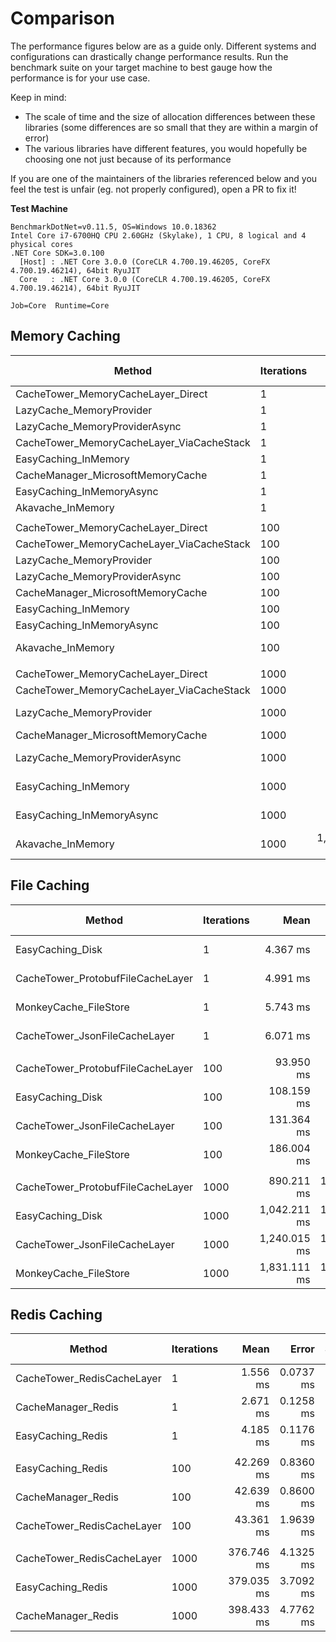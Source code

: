 # Comparison

The performance figures below are as a guide only. Different systems and configurations can drastically change performance results.
Run the benchmark suite on your target machine to best gauge how the performance is for your use case.

Keep in mind:
- The scale of time and the size of allocation differences between these libraries (some differences are so small that they are within a margin of error)
- The various libraries have different features, you would hopefully be choosing one not just because of its performance

If you are one of the maintainers of the libraries referenced below and you feel the test is unfair (eg. not properly configured), open a PR to fix it!

**Test Machine**

```
BenchmarkDotNet=v0.11.5, OS=Windows 10.0.18362
Intel Core i7-6700HQ CPU 2.60GHz (Skylake), 1 CPU, 8 logical and 4 physical cores
.NET Core SDK=3.0.100
  [Host] : .NET Core 3.0.0 (CoreCLR 4.700.19.46205, CoreFX 4.700.19.46214), 64bit RyuJIT
  Core   : .NET Core 3.0.0 (CoreCLR 4.700.19.46205, CoreFX 4.700.19.46214), 64bit RyuJIT

Job=Core  Runtime=Core
```

## Memory Caching

|                                    Method | Iterations |               Mean |            Error |           StdDev |    Ratio | RatioSD |      Gen 0 |      Gen 1 | Gen 2 |  Allocated |
|------------------------------------------ |----------- |-------------------:|-----------------:|-----------------:|---------:|--------:|-----------:|-----------:|------:|-----------:|
|        CacheTower_MemoryCacheLayer_Direct |          1 |           758.2 ns |         12.00 ns |         11.22 ns |     0.32 |    0.00 |     0.1631 |          - |     - |      512 B |
|                  LazyCache_MemoryProvider |          1 |         1,698.7 ns |         17.63 ns |         16.49 ns |     0.72 |    0.01 |     0.4139 |          - |     - |     1304 B |
|             LazyCache_MemoryProviderAsync |          1 |         1,984.2 ns |         38.70 ns |         30.21 ns |     0.84 |    0.02 |     0.4845 |          - |     - |     1520 B |
| CacheTower_MemoryCacheLayer_ViaCacheStack |          1 |         2,355.6 ns |         23.82 ns |         21.12 ns |     1.00 |    0.00 |     0.3548 |          - |     - |     1120 B |
|                      EasyCaching_InMemory |          1 |         9,869.4 ns |        133.65 ns |        125.02 ns |     4.19 |    0.06 |     1.3580 |          - |     - |     4281 B |
|         CacheManager_MicrosoftMemoryCache |          1 |        18,324.3 ns |        201.38 ns |        188.37 ns |     7.78 |    0.12 |     2.4719 |     1.2207 |     - |     7848 B |
|                 EasyCaching_InMemoryAsync |          1 |        23,729.5 ns |        466.39 ns |        555.21 ns |    10.08 |    0.26 |     2.0142 |          - |     - |     6257 B |
|                         Akavache_InMemory |          1 |     1,297,026.2 ns |     10,505.78 ns |      9,827.12 ns |   550.27 |    4.88 |    19.5313 |     9.7656 |     - |    66232 B |
|                                           |            |                    |                  |                  |          |         |            |            |       |            |
|        CacheTower_MemoryCacheLayer_Direct |        100 |        38,767.1 ns |        446.65 ns |        417.80 ns |     0.44 |    0.01 |     1.4038 |          - |     - |     4472 B |
| CacheTower_MemoryCacheLayer_ViaCacheStack |        100 |        87,286.9 ns |      1,434.07 ns |      1,341.43 ns |     1.00 |    0.00 |     4.8828 |          - |     - |    15376 B |
|                  LazyCache_MemoryProvider |        100 |       168,978.2 ns |      2,303.73 ns |      2,154.91 ns |     1.94 |    0.03 |    33.9355 |          - |     - |   106642 B |
|             LazyCache_MemoryProviderAsync |        100 |       189,229.9 ns |      2,746.71 ns |      2,293.63 ns |     2.17 |    0.04 |    40.7715 |          - |     - |   128240 B |
|         CacheManager_MicrosoftMemoryCache |        100 |       196,564.2 ns |      3,686.03 ns |      3,447.91 ns |     2.25 |    0.06 |    10.9863 |     3.6621 |     - |    34790 B |
|                      EasyCaching_InMemory |        100 |       451,180.2 ns |      6,187.16 ns |      5,166.56 ns |     5.18 |    0.09 |    35.6445 |          - |     - |   112806 B |
|                 EasyCaching_InMemoryAsync |        100 |       913,772.6 ns |     17,705.40 ns |     17,389.07 ns |    10.46 |    0.25 |    66.4063 |          - |     - |   210705 B |
|                         Akavache_InMemory |        100 |   128,480,626.8 ns |  1,157,242.01 ns |  1,025,864.90 ns | 1,474.27 |   22.51 |  2000.0000 |  1000.0000 |     - |  6576334 B |
|                                           |            |                    |                  |                  |          |         |            |            |       |            |
|        CacheTower_MemoryCacheLayer_Direct |       1000 |       398,735.8 ns |      1,764.86 ns |      1,564.50 ns |     0.46 |    0.00 |    12.6953 |          - |     - |    40473 B |
| CacheTower_MemoryCacheLayer_ViaCacheStack |       1000 |       873,629.7 ns |      3,261.48 ns |      2,891.22 ns |     1.00 |    0.00 |    45.8984 |          - |     - |   144976 B |
|                  LazyCache_MemoryProvider |       1000 |     1,684,822.1 ns |     25,771.86 ns |     24,107.01 ns |     1.93 |    0.03 |   337.8906 |          - |     - |  1064243 B |
|         CacheManager_MicrosoftMemoryCache |       1000 |     1,809,405.6 ns |     25,329.40 ns |     23,693.13 ns |     2.07 |    0.03 |    87.8906 |          - |     - |   279715 B |
|             LazyCache_MemoryProviderAsync |       1000 |     1,856,364.0 ns |     27,768.92 ns |     25,975.07 ns |     2.12 |    0.03 |   406.2500 |          - |     - |  1280245 B |
|                      EasyCaching_InMemory |       1000 |     4,388,849.5 ns |     54,388.28 ns |     50,874.83 ns |     5.03 |    0.05 |   343.7500 |          - |     - |  1099399 B |
|                 EasyCaching_InMemoryAsync |       1000 |     8,220,673.5 ns |    102,349.65 ns |     95,737.93 ns |     9.41 |    0.12 |   656.2500 |          - |     - |  2068651 B |
|                         Akavache_InMemory |       1000 | 1,327,851,400.0 ns | 13,538,489.80 ns | 12,663,911.76 ns | 1,520.00 |   14.80 | 20000.0000 | 10000.0000 |     - | 65753656 B |

## File Caching

|                            Method | Iterations |         Mean |      Error |     StdDev | Ratio | RatioSD |      Gen 0 | Gen 1 | Gen 2 |   Allocated |
|---------------------------------- |----------- |-------------:|-----------:|-----------:|------:|--------:|-----------:|------:|------:|------------:|
|                  EasyCaching_Disk |          1 |     4.367 ms |  0.1388 ms |  0.5799 ms |  0.73 |    0.13 |          - |     - |     - |    37.96 KB |
| CacheTower_ProtobufFileCacheLayer |          1 |     4.991 ms |  0.1752 ms |  0.7245 ms |  0.83 |    0.16 |          - |     - |     - |    24.45 KB |
|             MonkeyCache_FileStore |          1 |     5.743 ms |  0.1617 ms |  0.6669 ms |  0.96 |    0.16 |          - |     - |     - |    65.81 KB |
|     CacheTower_JsonFileCacheLayer |          1 |     6.071 ms |  0.1727 ms |  0.7181 ms |  1.00 |    0.00 |          - |     - |     - |     55.5 KB |
|                                   |            |              |            |            |       |         |            |       |       |             |
| CacheTower_ProtobufFileCacheLayer |        100 |    93.950 ms |  1.8486 ms |  3.2859 ms |  0.71 |    0.03 |          - |     - |     - |  1109.38 KB |
|                  EasyCaching_Disk |        100 |   108.159 ms |  2.1508 ms |  5.4744 ms |  0.83 |    0.04 |          - |     - |     - |  1766.05 KB |
|     CacheTower_JsonFileCacheLayer |        100 |   131.364 ms |  2.5835 ms |  5.0390 ms |  1.00 |    0.00 |          - |     - |     - |  2779.68 KB |
|             MonkeyCache_FileStore |        100 |   186.004 ms |  3.4555 ms |  3.0632 ms |  1.40 |    0.05 |  1000.0000 |     - |     - |  4379.57 KB |
|                                   |            |              |            |            |       |         |            |       |       |             |
| CacheTower_ProtobufFileCacheLayer |       1000 |   890.211 ms | 16.0164 ms | 14.9817 ms |  0.72 |    0.01 |  3000.0000 |     - |     - | 10990.64 KB |
|                  EasyCaching_Disk |       1000 | 1,042.211 ms | 15.8395 ms | 14.8162 ms |  0.84 |    0.01 |  5000.0000 |     - |     - | 17489.97 KB |
|     CacheTower_JsonFileCacheLayer |       1000 | 1,240.015 ms | 16.4974 ms | 15.4317 ms |  1.00 |    0.00 |  9000.0000 |     - |     - | 27566.44 KB |
|             MonkeyCache_FileStore |       1000 | 1,831.111 ms | 12.2941 ms | 11.4999 ms |  1.48 |    0.02 | 14000.0000 |     - |     - | 43596.71 KB |

## Redis Caching

|                     Method | Iterations |       Mean |     Error |    StdDev |     Median | Ratio | RatioSD |     Gen 0 | Gen 1 | Gen 2 |  Allocated |
|--------------------------- |----------- |-----------:|----------:|----------:|-----------:|------:|--------:|----------:|------:|------:|-----------:|
| CacheTower_RedisCacheLayer |          1 |   1.556 ms | 0.0737 ms | 0.3032 ms |   1.538 ms |  1.00 |    0.00 |         - |     - |     - |    8.68 KB |
|         CacheManager_Redis |          1 |   2.671 ms | 0.1258 ms | 0.5229 ms |   2.595 ms |  1.78 |    0.53 |         - |     - |     - |   27.32 KB |
|          EasyCaching_Redis |          1 |   4.185 ms | 0.1176 ms | 0.4849 ms |   4.137 ms |  2.80 |    0.67 |         - |     - |     - |  508.97 KB |
|                            |            |            |           |           |            |       |         |           |       |       |            |
|          EasyCaching_Redis |        100 |  42.269 ms | 0.8360 ms | 2.1280 ms |  41.626 ms |  1.03 |    0.06 |         - |     - |     - |  851.64 KB |
|         CacheManager_Redis |        100 |  42.639 ms | 0.8600 ms | 2.7176 ms |  41.706 ms |  1.06 |    0.05 |         - |     - |     - |  554.92 KB |
| CacheTower_RedisCacheLayer |        100 |  43.361 ms | 1.9639 ms | 1.9288 ms |  42.616 ms |  1.00 |    0.00 |         - |     - |     - |  475.92 KB |
|                            |            |            |           |           |            |       |         |           |       |       |            |
| CacheTower_RedisCacheLayer |       1000 | 376.746 ms | 4.1325 ms | 3.8655 ms | 377.178 ms |  1.00 |    0.00 | 1000.0000 |     - |     - | 3856.94 KB |
|          EasyCaching_Redis |       1000 | 379.035 ms | 3.7092 ms | 3.2881 ms | 379.064 ms |  1.01 |    0.01 | 1000.0000 |     - |     - | 3998.33 KB |
|         CacheManager_Redis |       1000 | 398.433 ms | 4.7762 ms | 4.4676 ms | 398.183 ms |  1.06 |    0.02 | 1000.0000 |     - |     - | 5351.58 KB |